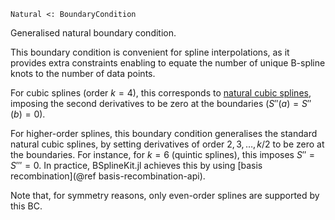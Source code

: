 ```
Natural <: BoundaryCondition
```

Generalised natural boundary condition.

This boundary condition is convenient for spline interpolations, as it provides extra constraints enabling to equate the number of unique B-spline knots to the number of data points.

For cubic splines (order $k = 4$), this corresponds to [natural cubic splines](https://en.wikipedia.org/wiki/Spline_(mathematics)#Examples), imposing the second derivatives to be zero at the boundaries ($S''(a) = S''(b) = 0$).

For higher-order splines, this boundary condition generalises the standard natural cubic splines, by setting derivatives of order $2, 3, …, k/2$ to be zero at the boundaries. For instance, for $k = 6$ (quintic splines), this imposes $S'' = S''' = 0$. In practice, BSplineKit.jl achieves this by using [basis recombination](@ref basis-recombination-api).

Note that, for symmetry reasons, only even-order splines are supported by this BC.
